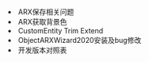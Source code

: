 <li><router-link to="/Code/ARX/ARX保存相关问题.html">ARX保存相关问题</router-link></li>
<li><router-link to="/Code/ARX/ARX获取背景色.html">ARX获取背景色</router-link></li>
<li><router-link to="/Code/ARX/CustomEntity Trim Extend.html">CustomEntity Trim Extend</router-link></li>
<li><router-link to="/Code/ARX/ObjectARXWizard2020安装及bug修改.html">ObjectARXWizard2020安装及bug修改</router-link></li>
<li><router-link to="/Code/ARX/开发版本对照表.html">开发版本对照表</router-link></li>
